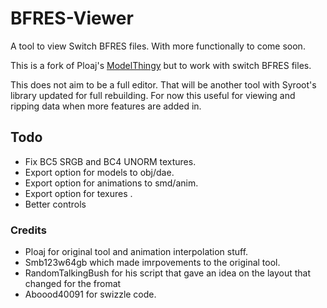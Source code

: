 # BFRES-Viewer
A tool to view Switch BFRES files. With more functionally to come soon.

This is a fork of Ploaj's [ModelThingy](https://github.com/Ploaj/ModelThingy) but to work with switch BFRES files. 

This does not aim to be a full editor. That will be another tool with Syroot's library updated for full rebuilding.
For now this useful for viewing and ripping data when more features are added in.  

## Todo
* Fix BC5 SRGB and BC4 UNORM textures.
* Export option for models to obj/dae.
* Export option for animations to smd/anim.
* Export option for texures .
* Better controls


### Credits
* Ploaj for original tool and animation interpolation stuff. 
* Smb123w64gb which made imrpovements to the original tool. 
* RandomTalkingBush for his script that gave an idea on the layout that changed for the fromat
* Aboood40091 for swizzle code.
